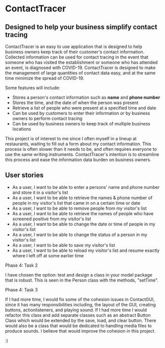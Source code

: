 # ContactTracer

## Designed to help your business simplify contact tracing

ContactTracer is an easy to use application that is designed to help business owners 
keep track of their customer's contact information. Collected information can be used 
for contact tracing in the event that someone who has visited the establishment or someone
who has attended an event, is diagnosed with COVID-19. ContactTracer is designed to make the
management of large quantities of contact data easy, and at the same time minimize the spread 
of COVID-19.


Some features will include:

- Stores a person's contact information such as **name** and **phone number**
- Stores the time, and the date of when the person was present
- Retrieve a list of people who were present at a specified time and date
- Can be used by customers to enter their information *or* by business owners to perform
contact tracing
- Can be used by business owners to keep track of multiple business locations

This project is of interest to me since I often myself in a lineup at restaurants, waiting to fill out a form
about my contact information. This process is often slower than it needs to be, and often requires everyone to
use the same writing instruments. ContactTracer's intention is to streamline this process and ease the information
data burden on business owners. 


## User stories

- As a user, I want to be able to enter a persons' name and phone number and store it in a visitor's list
- As a user, I want to be able to retrieve the names & phone number of people in my visitor's list that came in on a certain time or date
- As a user, I want to be able to remove people from my visitor's list
- As a user, I want to be able to retrieve the names of people who have screened positive from my visitor's list
- As a user, I want to be able to change the date or time of people in my visitor's list
- As a user, I want to be able to change the status of a person in my visitor's list
- As a user, I want to be able to save my visitor's list
- As a user, I want to be able to reload my visitor's list and resume exactly where I left off at some earlier time

Phase 4: Task 2

I have chosen the option: test and design a class in your model package that is robust.
This is seen in the Person class with the methods, "setTime".

Phase 4: Task 3

If I had more time, I would fix some of the cohesion issues in ContactGUI, since it has many responsibilities including,
the layout of the GUI, creating buttons, actionlisteners, and playing sound. If I had more time I would refactor
this class and add separate classes such as an abstract Button Class which would be extended by the save, load, and clear
button. There would also be a class that would be dedicated to handling media files to produce sounds. I believe that 
would improve the cohesion in this project.

:)